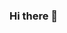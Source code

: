 ### Hi there 👋

<!--
**davimob/davimob** is a ✨ _special_ ✨ repository because its `README.md` (this file) appears on your GitHub profile.

Here are some ideas to get you started:

- 🔭 I’m currently working on new projects
- 🌱 I’m currently learning Python
- 👯 I’m looking to collaborate on open source projects
- 🤔 I’m looking for help with new ideias
- 💬 Ask me about science and technology
- 📫 How to reach me: davimarques3477@gmail.com
- 😄 Pronouns: He/Him
- ⚡ Fun fact: I'm 17 years old yet
-->
